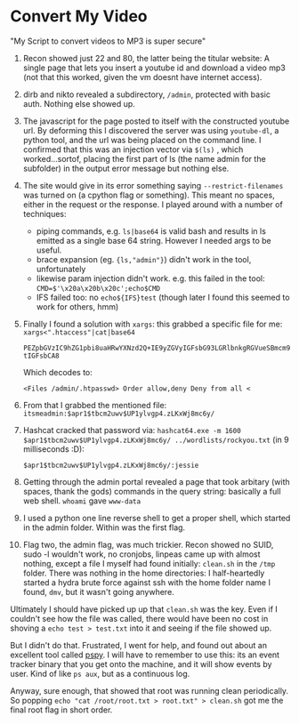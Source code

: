 # Convert My Video

"My Script to convert videos to MP3 is super secure"

1. Recon showed just 22 and 80, the latter being the titular website: A single page that lets you insert a youtube id and download a video mp3 (not that this worked, given the vm doesnt have internet access).

2. dirb and nikto revealed a subdirectory, `/admin`, protected with basic auth. Nothing else showed up.

3. The javascript for the page posted to itself with the constructed youtube url. By deforming this I discovered the server was using `youtube-dl`, a python tool, and the url was being placed on the command line. I confirmed that this was an injection vector via `$(ls)` , which worked...sortof, placing the first part of ls (the name admin for the subfolder) in the output error message but nothing else.

4. The site would give in its error something saying `--restrict-filenames` was turned on (a cpython flag or something). This meant no spaces, either in the request or the response. I played around with a number of techniques:

    - piping commands, e.g. `ls|base64` is valid bash and results in ls emitted as a single base 64 string. However I needed args to be useful.
    - brace expansion (eg. `{ls,"admin"}`) didn't work in the tool, unfortunately
    - likewise param injection didn't work. e.g. this failed in the tool: `CMD=$'\x20a\x20b\x20c';echo$CMD`
    - IFS failed too: no `echo${IFS}test` (though later I found this seemed to work for others, hmm)

5. Finally I found a solution with `xargs`: this grabbed a specific file for me: `xargs<".htaccess"|cat|base64`

    `PEZpbGVzIC9hZG1pbi8uaHRwYXNzd2Q+IE9yZGVyIGFsbG93LGRlbnkgRGVueSBmcm9tIGFsbCA8`

    Which decodes to:

    `<Files /admin/.htpasswd> Order allow,deny Deny from all <`

6. From that I grabbed the mentioned file: `itsmeadmin:$apr1$tbcm2uwv$UP1ylvgp4.zLKxWj8mc6y/`

7. Hashcat cracked that password via: `hashcat64.exe -m 1600 $apr1$tbcm2uwv$UP1ylvgp4.zLKxWj8mc6y/ ../wordlists/rockyou.txt` (in 9 milliseconds :D):

    `$apr1$tbcm2uwv$UP1ylvgp4.zLKxWj8mc6y/:jessie`

8. Getting through the admin portal revealed a page that took arbitary (with spaces, thank the gods) commands in the query string: basically a full web shell. `whoami` gave `www-data`

9. I used a python one line reverse shell to get a proper shell, which started in the admin folder. Within was the first flag.

10. Flag two, the admin flag, was much trickier. Recon showed no SUID, sudo -l wouldn't work, no cronjobs, linpeas came up with almost nothing, except a file I myself had found initially: `clean.sh` in the `/tmp` folder. There was nothing in the home directories: I half-heartedly started a hydra brute force against ssh with the home folder name I found, `dmv`, but it wasn't going anywhere.

Ultimately I should have picked up up that `clean.sh` was the key. Even if I couldn't see how the file was called, there would have been no cost in shoving a `echo test > test.txt` into it and seeing if the file showed up.

But I didn't do that. Frustrated, I went for help, and found out about an excellent tool called [pspy](https://github.com/DominicBreuker/pspy). I will have to remember to use this: its an event tracker binary that you get onto the machine, and it will show events by user. Kind of like `ps aux`, but as a continuous log.

Anyway, sure enough, that showed that root was running clean periodically. So popping `echo "cat /root/root.txt > root.txt" > clean.sh` got me the final root flag in short order.